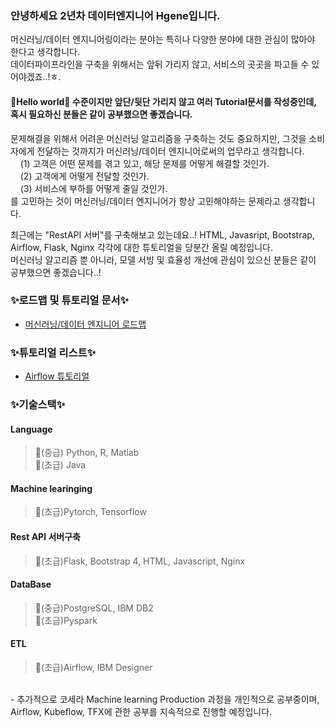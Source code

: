### 안녕하세요 2년차 데이터엔지니어 Hgene입니다.  
머신러닝/데이터 엔지니어링이라는 분야는 특히나 다양한 분야에 대한 관심이 많아야 한다고 생각합니다.  
데이터파이프라인을 구축을 위해서는 앞뒤 가리지 않고, 서비스의 곳곳을 파고들 수 있어야겠죠..!ㅎ. 


#### 🌱Hello world🌱 수준이지만 앞단/뒷단 가리지 않고 여러 Tutorial문서를 작성중인데, 혹시 필요하신 분들은 같이 공부했으면 좋겠습니다.  


문제해결을 위해서 어려운 머신러닝 알고리즘을 구축하는 것도 중요하지만, 그것을 소비자에게 전달하는 것까지가 머신러닝/데이터 엔지니어로써의 업무라고 생각합니다.\
&nbsp;&nbsp;&nbsp;&nbsp;(1) 고객은 어떤 문제를 겪고 있고, 해당 문제를 어떻게 해결할 것인가.  
&nbsp;&nbsp;&nbsp;&nbsp;(2) 고객에게 어떻게 전달할 것인가.  
&nbsp;&nbsp;&nbsp;&nbsp;(3) 서비스에 부하를 어떻게 줄일 것인가.  
를 고민하는 것이 머신러닝/데이터 엔지니어가 항상 고민해야하는 문제라고 생각합니다.  


최근에는 "RestAPI 서버"를 구축해보고 있는데요..! HTML, Javasript, Bootstrap, Airflow, Flask, Nginx 각각에 대한 튜토리얼을 당분간 올릴 예정입니다.  
머신러닝 알고리즘 뿐 아니라, 모델 서빙 및 효율성 개선에 관심이 있으신 분들은 같이 공부했으면 좋겠습니다..!

  
  
### ✨로드맵 및 튜토리얼 문서✨  
- [머신러닝/데이터 엔지니어 로드맵](https://github.com/Hgene/docs)


  
### ✨튜토리얼 리스트✨  
- [Airflow 튜토리얼](https://github.com/Hgene/airflow_tutorials)  


  
### ✨기술스택✨  

 #### Language 
 > 🌻(중급) Python, R, Matlab  
 > 🌱(초급) Java  
 
 #### Machine learinging  
 > 🌱(초급)Pytorch, Tensorflow  
  
 #### Rest API 서버구축
 > 🌱(초급)Flask, Bootstrap 4, HTML, Javascript, Nginx  
 
 #### DataBase
 > 🌻(중급)PostgreSQL, IBM DB2  
 > 🌱(초급)Pyspark  
 
 #### ETL
 > 🌱(초급)Airflow, IBM Designer
 

<br/>
- 추가적으로 코세라 Machine learning Production 과정을 개인적으로 공부중이며, Airflow, Kubeflow, TFX에 관한 공부를 지속적으로 진행할 예정입니다.



<!---
Hgene/Hgene is a ✨ special ✨ repository because its `README.md` (this file) appears on your GitHub profile.
You can click the Preview link to take a look at your changes.
--->
